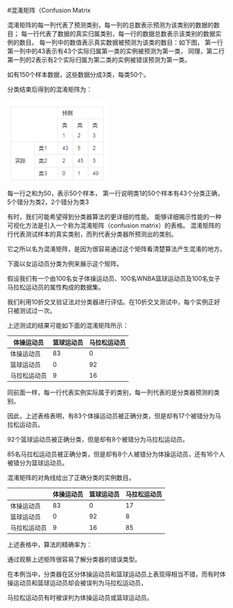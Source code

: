 #混淆矩阵（Confusion Matrix

混淆矩阵的每一列代表了预测类别，每一列的总数表示预测为该类别的数据的数目；
每一行代表了数据的真实归属类别，每一行的数据总数表示该类别的数据实例的数目。
每一列中的数值表示真实数据被预测为该类的数目：如下图，
第一行第一列中的43表示有43个实际归属第一类的实例被预测为第一类，
同理，第二行第一列的2表示有2个实际归属为第二类的实例被错误预测为第一类。

如有150个样本数据，这些数据分成3类，每类50个。

分类结束后得到的混淆矩阵为：

![](./image/1.png)

每一行之和为50，表示50个样本，
第一行说明类1的50个样本有43个分类正确，5个错分为类2，2个错分为类3


> 

有时，我们可能希望得到分类器算法的更详细的性能。
能够详细揭示性能的一种可视化方法是引入一个称为混淆矩阵（confusion matrix）的表格。
混淆矩阵的行代表测试样本的真实类别，而列代表分类器所预测出的类别。

它之所以名为混淆矩阵，是因为很容易通过这个矩阵看清楚算法产生混淆的地方。

下面以女运动员分类为例来展示这个矩阵。

假设我们有一个由100名女子体操运动员、100名WNBA篮球运动员及100名女子马拉松运动员的属性构成的数据集。

我们利用10折交叉验证法对分类器进行评估。在10折交叉测试中，每个实例正好只被测试过一次。

上述测试的结果可能如下面的混淆矩阵所示：
 
|体操运动员|篮球运动员|马拉松运动员|
|-------|------|------|
|体操运动员|83|0|17|
|篮球运动员|0|92|8|
|马拉松运动员|9|16|85|


同前面一样，每一行代表实例实际属于的类别，每一列代表的是分类器预测的类别。

因此，上述表格表明，有83个体操运动员被正确分类，但是却有17个被错分为马拉松运动员。

92个篮球运动员被正确分类，但是却有8个被错分为马拉松运动员。

85名马拉松运动员被正确分类，但是却有8个人被错分为体操运动员，还有16个人被错分为篮球运动员。

混淆矩阵的对角线给出了正确分类的实例数目。
 
||体操运动员|篮球运动员|马拉松运动员|
|-----|-----|-----|-----|
|体操运动员|83|0|17|
|篮球运动员|0|92|8|
|马拉松运动员|9|16|85|

上述表格中，算法的精确率为：

通过观察上述矩阵很容易了解分类器的错误类型。

在本例当中，分类器在区分体操运动员和篮球运动员上表现得相当不错，而有时体操运动员和篮球运动员却会被误判为马拉松运动员，

马拉松运动员有时被误判为体操运动员或篮球运动员。